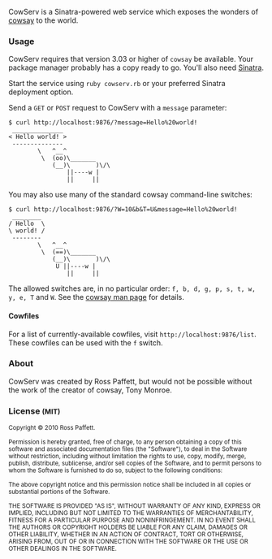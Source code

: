 CowServ is a Sinatra-powered web service which exposes the wonders of [cowsay](http://www.nog.net/~tony/warez/cowsay.shtml) to the world.

### Usage

CowServ requires that version 3.03 or higher of `cowsay` be available. Your package manager probably has a copy ready to go. You'll also need [Sinatra](http://www.sinatrarb.com/).

Start the service using `ruby cowserv.rb` or your preferred Sinatra deployment option.

Send a `GET` or `POST` request to CowServ with a `message` parameter:

    $ curl http://localhost:9876/?message=Hello%20world!
     ______________ 
    < Hello world! >
     -------------- 
            \   ^__^
             \  (oo)\_______
                (__)\       )\/\
                    ||----w |
                    ||     ||

You may also use many of the standard cowsay command-line switches:

    $ curl http://localhost:9876/?W=10&b&T=U&message=Hello%20world!
     ________ 
    / Hello  \
    \ world! /
     -------- 
            \   ^__^
             \  (==)\_______
                (__)\       )\/\
                 U ||----w |
                    ||     ||

The allowed switches are, in no particular order: `f, b, d, g, p, s, t, w, y, e, T` and `W`. See the [cowsay man page](http://pwet.fr/man/linux/commandes/cowsay) for details.

#### Cowfiles

For a list of currently-available cowfiles, visit `http://localhost:9876/list`. These cowfiles can be used with the `f` switch.

### About

CowServ was created by Ross Paffett, but would not be possible without the work of the creator of cowsay, Tony Monroe.

### License <small>(MIT)</small>

<small>Copyright © 2010 Ross Paffett.</small>

<small>Permission is hereby granted, free of charge, to any person obtaining a copy of this software and associated documentation files (the "Software"), to deal in the Software without restriction, including without limitation the rights to use, copy, modify, merge, publish, distribute, sublicense, and/or sell copies of the Software, and to permit persons to whom the Software is furnished to do so, subject to the following conditions:</small>

<small>The above copyright notice and this permission notice shall be included in all copies or substantial portions of the Software.</small>

<small>THE SOFTWARE IS PROVIDED "AS IS", WITHOUT WARRANTY OF ANY KIND, EXPRESS OR IMPLIED, INCLUDING BUT NOT LIMITED TO THE WARRANTIES OF MERCHANTABILITY, FITNESS FOR A PARTICULAR PURPOSE AND NONINFRINGEMENT. IN NO EVENT SHALL THE AUTHORS OR COPYRIGHT HOLDERS BE LIABLE FOR ANY CLAIM, DAMAGES OR OTHER LIABILITY, WHETHER IN AN ACTION OF CONTRACT, TORT OR OTHERWISE, ARISING FROM, OUT OF OR IN CONNECTION WITH THE SOFTWARE OR THE USE OR OTHER DEALINGS IN THE SOFTWARE.</small>
